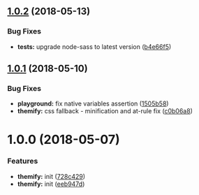 <a name="1.0.2"></a>
## [1.0.2](https://github.com/datorama/themify/compare/v1.0.1...v1.0.2) (2018-05-13)


### Bug Fixes

* **tests:** upgrade node-sass to latest version ([b4e66f5](https://github.com/datorama/themify/commit/b4e66f5))

<a name="1.0.1"></a>
## [1.0.1](https://github.com/datorama/themify/compare/v1.0.0...v1.0.1) (2018-05-10)


### Bug Fixes

* **playground:** fix native variables assertion ([1505b58](https://github.com/datorama/themify/commit/1505b58))
* **themify:** css fallback - minification and at-rule fix ([c0b06a8](https://github.com/datorama/themify/commit/c0b06a8))

<a name="1.0.0"></a>
# 1.0.0 (2018-05-07)


### Features

* **themify:** init ([728c429](https://github.com/datorama/themify/commit/728c429))
* **themify:** init ([eeb947d](https://github.com/datorama/themify/commit/eeb947d))

